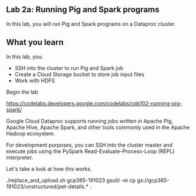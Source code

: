 ## Lab 2a: Running Pig and Spark programs

In this lab, you will run Pig and Spark programs on a Dataproc cluster.

## What you learn
In this lab, you:

* SSH into the cluster to run Pig and Spark job
* Create a Cloud Storage bucket to store job input files
* Work with HDFS

Begin the lab

https://codelabs.developers.google.com/codelabs/cpb102-running-pig-spark/

Google Cloud Dataproc supports running jobs written in Apache Pig, Apache Hive, Apache Spark, and other tools commonly used in the Apache Hadoop ecosystem.

For development purposes, you can SSH into the cluster master and execute jobs using the PySpark Read-Evaluate-Process-Loop (REPL) interpreter.

Let's take a look at how this works.

./replace_and_upload.sh gcp365-191023
gsutil -m cp gs://gcp365-191023/unstructured/pet-details.* .
